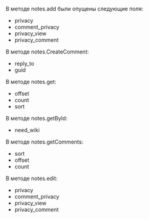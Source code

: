 В методе notes.add были опущены следующие поля:
* privacy
* comment_privacy
* privacy_view
* privacy_comment

В методе notes.CreateComment:
* reply_to
* guid

В методе notes.get:
* offset
* count
* sort

В методе notes.getById:
* need_wiki

В методе notes.getComments:
* sort
* offset
* count

В методе notes.edit:
* privacy
* comment_privacy
* privacy_view
* privacy_comment
